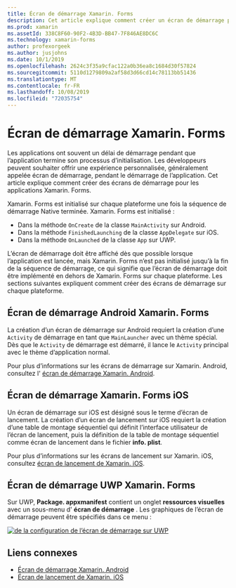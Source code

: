 ```yaml
---
title: Écran de démarrage Xamarin. Forms
description: Cet article explique comment créer un écran de démarrage pour une application Xamarin. Forms.
ms.prod: xamarin
ms.assetId: 338C8F60-90F2-4B3D-BB47-7F846AE8DC6C
ms.technology: xamarin-forms
author: profexorgeek
ms.author: jusjohns
ms.date: 10/1/2019
ms.openlocfilehash: 2624c3f35a9cfac122a0b36ea8c1684d30f57824
ms.sourcegitcommit: 5110d1279809a2af58d3d66cd14c78113bb51436
ms.translationtype: MT
ms.contentlocale: fr-FR
ms.lasthandoff: 10/08/2019
ms.locfileid: "72035754"
---
```

# <a name="xamarinforms-splash-screen"></a>Écran de démarrage Xamarin. Forms

Les applications ont souvent un délai de démarrage pendant que l’application termine son processus d’initialisation. Les développeurs peuvent souhaiter offrir une expérience personnalisée, généralement appelée écran de démarrage, pendant le démarrage de l’application. Cet article explique comment créer des écrans de démarrage pour les applications Xamarin. Forms.

Xamarin. Forms est initialisé sur chaque plateforme une fois la séquence de démarrage Native terminée. Xamarin. Forms est initialisé :

- Dans la méthode `OnCreate` de la classe `MainActivity` sur Android.
- Dans la méthode `FinishedLaunching` de la classe `AppDelegate` sur iOS.
- Dans la méthode `OnLaunched` de la classe `App` sur UWP.

L’écran de démarrage doit être affiché dès que possible lorsque l’application est lancée, mais Xamarin. Forms n’est pas initialisé jusqu’à la fin de la séquence de démarrage, ce qui signifie que l’écran de démarrage doit être implémenté en dehors de Xamarin. Forms sur chaque plateforme. Les sections suivantes expliquent comment créer des écrans de démarrage sur chaque plateforme.

## <a name="xamarinforms-android-splash-screen"></a>Écran de démarrage Android Xamarin. Forms

La création d’un écran de démarrage sur Android requiert la création d’une `Activity` de démarrage en tant que `MainLauncher` avec un thème spécial. Dès que le `Activity` de démarrage est démarré, il lance le `Activity` principal avec le thème d’application normal.

Pour plus d’informations sur les écrans de démarrage sur Xamarin. Android, consultez l' [écran de démarrage Xamarin. Android](~/android/user-interface/splash-screen.md).

## <a name="xamarinforms-ios-splash-screen"></a>Écran de démarrage Xamarin. Forms iOS

Un écran de démarrage sur iOS est désigné sous le terme d’écran de lancement. La création d’un écran de lancement sur iOS requiert la création d’une table de montage séquentiel qui définit l’interface utilisateur de l’écran de lancement, puis la définition de la table de montage séquentiel comme écran de lancement dans le fichier **info. plist**.

Pour plus d’informations sur les écrans de lancement sur Xamarin. iOS, consultez [écran de lancement de Xamarin. iOS](~/ios/app-fundamentals/images-icons/launch-screens.md).

## <a name="xamarinforms-uwp-splash-screen"></a>Écran de démarrage UWP Xamarin. Forms

Sur UWP, **Package. appxmanifest** contient un onglet **ressources visuelles** avec un sous-menu d' **écran de démarrage** . Les graphiques de l’écran de démarrage peuvent être spécifiés dans ce menu :

[![de la configuration de l’écran de démarrage sur UWP](splashscreen-images/uwp-splashscreen-cropped.png)](splashscreen-images/uwp-splashscreen.png#lightbox)

## <a name="related-links"></a>Liens connexes

- [Écran de démarrage Xamarin. Android](~/android/user-interface/splash-screen.md)
- [Écran de lancement de Xamarin. iOS](~/ios/app-fundamentals/images-icons/launch-screens.md)
